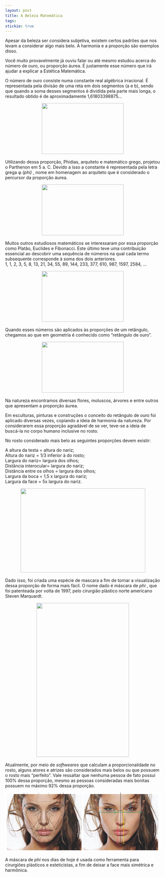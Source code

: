 ```yaml
---
layout: post
title: A Beleza Matemática
tags: 
stickie: true
---
```


Apesar da beleza ser considera subjetiva, existem certos padrões que nos levam a considerar algo mais belo. A harmonia e a proporção são exemplos disso.

Você muito provavelmente já ouviu falar ou até mesmo estudou acerca do número de ouro, ou proporção áurea. É justamente esse número que irá ajudar a explicar a Estética Matemática.

O número de ouro consiste numa constante real algébrica irracional. É representada pela divisão de uma reta em dois segmentos (a e b), sendo que quando a soma desses segmentos é dividida pela parte mais longa, o resultado obtido é de aproximadamente 1,61803398875...


<p align="center">
  <img width="266" height="165" src="https://www.significados.com.br/foto/proporcao-aurea-significados-novo.jpg">
</p>


Utilizando dessa proporção, Phidias, arquiteto e matemático grego, projetou o Parthenon em 5 a. C. Devido a isso a constante é representada pela letra grega φ <em> (phi) </em>, nome em homenagem ao arquiteto que é considerado o percursor da proporção áurea.

<p align="center">
  <img width="266" height="165" src="https://i.pinimg.com/originals/b4/b0/ce/b4b0cef4e76387f0f65cdb4f9f50402f.jpg">
</p>

Muitos outros estudiosos matemáticos se interessaram por essa proporção como Platão, Euclides e Fibonacci. Este último teve uma contribuição essencial ao descobrir uma sequência de números na qual cada termo subsequente corresponde à soma dos dois anteriores. <br/>
1, 1, 2, 3, 5, 8, 13, 21, 34, 55, 89, 144, 233, 377, 610, 987, 1597, 2584, ...

<p align="center">
  <img width="266" height="165" src="https://babyforex.ru/images/babyforex/2019/posledovatelnost-fibonachchi1.jpg">
</p>

Quando esses números são aplicados às proporções de um retângulo, chegamos ao que em geometria é conhecido como “retângulo de ouro”.

<p align="center">
  <img width="266" height="165" src="https://th.bing.com/th/id/R3c16556efa595d0d0def141b90b28607?rik=d7PNgPsk9BaWbA&riu=http%3a%2f%2fcincoporoito.com%2fwp-content%2fuploads%2f2016%2f07%2fAurea_02.png&ehk=TsbyaLFQ9ZL%2bejR9D2nhgQx0mczZn8mrWRONEOcjYWU%3d&risl=&pid=ImgRaw">
</p>

Na natureza encontramos diversas flores, moluscos, árvores e entre outros que apresentam a proporção áurea.

Em esculturas, pinturas e construções o conceito do retângulo de ouro foi aplicado diversas vezes, copiando a ideia de harmonia da natureza.
Por considerarem essa proporção agradável de se ver, teve-se a ideia de buscá-la no corpo humano inclusive no rosto.

No rosto considerado mais belo as seguintes proporções devem existir:

A altura da testa = altura do nariz; <br>
Altura do nariz = 1/3 inferior à do rosto; <br>
Largura do nariz= largura dos olhos; <br>
Distância interocular= largura do nariz; <br>
Distância entre os olhos = largura dos olhos; <br>
Largura da boca = 1,5 x largura do nariz; <br>
Largura da face = 5x largura do nariz. <br/>


<p align="center">
  <img width="405" height="273" src="https://5b0988e595225.cdn.sohucs.com/images/20191218/f1b4272022764623a0b3497594f40a5a.jpeg">
</p>


Dado isso, foi criada uma espécie de mascara a fim de tornar a visualização dessa proporção de forma mais fácil. O nome dado é máscara de <em> phi </em>, que foi patenteada por volta de 1997, pelo cirurgião plástico norte americano Steven Marquardt.

<p align="center">
  <img width="300" height="500" src="https://i.pinimg.com/originals/06/8e/dc/068edc13ab628665f7bb01c1c330fe1c.jpg">
</p>

Atualmente, por meio de <em> softweares </em> que calculam a proporcionalidade no rosto, alguns atores e atrizes são considerados mais belos ou que possuem o rosto mais “perfeito”. Vale ressaltar que nenhuma pessoa de fato possui 100% dessa proporção, mesmo as pessoas consideradas mais bonitas possuem no máximo 92% dessa proporção. 

![hydrogen](/theme/imagem7.png)

A máscara de <em> phi </em> nos dias de hoje é usada como ferramenta para cirurgiões plásticos e esteticistas, a fim de deixar a face mais simétrica e harmônica.

